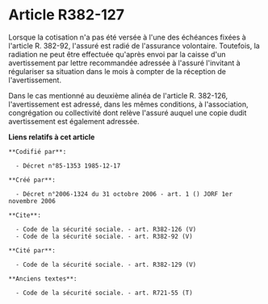 # Article R382-127

Lorsque la cotisation n'a pas été versée à l'une des échéances fixées à l'article R. 382-92, l'assuré est radié de
l'assurance volontaire. Toutefois, la radiation ne peut être effectuée qu'après envoi par la caisse d'un avertissement par
lettre recommandée adressée à l'assuré l'invitant à régulariser sa situation dans le mois à compter de la réception de
l'avertissement.

Dans le cas mentionné au deuxième alinéa de l'article R. 382-126, l'avertissement est adressé, dans les mêmes conditions, à
l'association, congrégation ou collectivité dont relève l'assuré auquel une copie dudit avertissement est également adressée.

**Liens relatifs à cet article**

	**Codifié par**:

	  - Décret n°85-1353 1985-12-17

	**Créé par**:

	  - Décret n°2006-1324 du 31 octobre 2006 - art. 1 () JORF 1er novembre 2006

	**Cite**:

	  - Code de la sécurité sociale. - art. R382-126 (V)
	  - Code de la sécurité sociale. - art. R382-92 (V)

	**Cité par**:

	  - Code de la sécurité sociale. - art. R382-129 (V)

	**Anciens textes**:

	  - Code de la sécurité sociale. - art. R721-55 (T)
